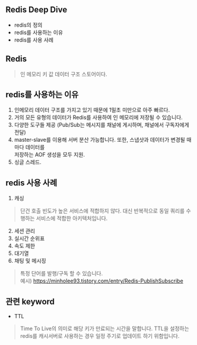 ## Redis Deep Dive

- redis의 정의
- redis를 사용하는 이유
- redis를 사용 사례  




##  Redis
> 인 메모리 키 값 데이터 구조 스토어이다.   

## redis를 사용하는 이유
1. 인메모리 데이터 구조를 가지고 있기 때문에 1밀초 미만으로 아주 빠르다.
2. 거의 모든 유형의 데이터가 Redis를 사용하여 인 메모리에 저장될 수 있습니다.
3. 다양한 도구들 제공 (Pub/Sub는 메시지를 채널에 게시하며, 채널에서 구독자에게 전달)
4. master-slave를 이용해 서버 분산 가능합니다. 또한, 스냅샷과 데이터가 변경될 때마다 데이터를    
 저장하는 AOF 생성을 모두 지원.
5. 싱글 스레드.

## redis 사용 사례
1. 캐싱
>   단건 호출 빈도가 높은 서비스에 적합하지 않다. 대신 반복적으로 동일 쿼리를 수행하는 서비스에 적합한 아키텍처입니다.
2. 세션 관리
3. 실시간 순위표 
4. 속도 제한
5. 대기열
6. 채팅 및 메시징 
> 특정 단어를 발행/구독 할 수 있습니다.  
예시) https://minholee93.tistory.com/entry/Redis-PublishSubscribe

## 관련 keyword
- TTL
> Time To Live의 의미로 해당 키가 만료되는 시간을 말합니다.
TTL을 설정하는 redis를 캐시서버로 사용하는 경우 일정 주기로 업데이트 하기 위함입니다.
